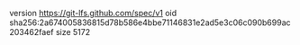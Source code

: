 version https://git-lfs.github.com/spec/v1
oid sha256:2a674005836815d78b586e4bbe71146831e2ad5e3c06c090b699ac203462faef
size 5172
